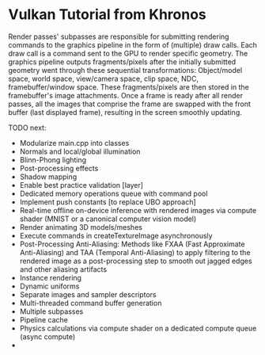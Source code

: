 # Vulkan Tutorial from Khronos

Render passes' subpasses are responsible for submitting rendering commands to the graphics pipeline in the form of (multiple) draw calls. 
Each draw call is a command sent to the GPU to render specific geometry. 
The graphics pipeline outputs fragments/pixels after the initially submitted geometry went through these sequential transformations: 
Object/model space, world space, view/camera space, clip space, NDC, framebuffer/window space. 
These fragments/pixels are then stored in the framebuffer's image attachments. 
Once a frame is ready after all render passes, all the images that comprise the frame are swapped 
with the front buffer (last displayed frame), resulting in the screen smoothly updating.

TODO next:

* Modularize main.cpp into classes
* Normals and local/global illumination
* Blinn-Phong lighting
* Post-processing effects
* Shadow mapping
* Enable best practice validation [layer]
* Dedicated memory operations queue with command pool
* Implement push constants [to replace UBO approach]
* Real-time offline on-device inference with rendered images via compute shader (MNIST or a canonical computer vision model)
* Render animating 3D models/meshes
* Execute commands in createTextureImage asynchronously
* Post-Processing Anti-Aliasing: Methods like FXAA (Fast Approximate Anti-Aliasing) and TAA (Temporal Anti-Aliasing) to apply filtering to the rendered image as a post-processing step to smooth out jagged edges and other aliasing artifacts
* Instance rendering
* Dynamic uniforms
* Separate images and sampler descriptors
* Multi-threaded command buffer generation
* Multiple subpasses
* Pipeline cache
* Physics calculations via compute shader on a dedicated compute queue (async compute)
* 
